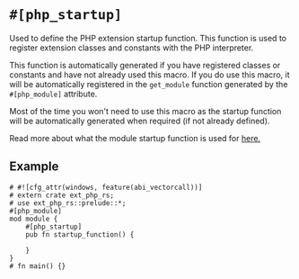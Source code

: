 # `#[php_startup]`

Used to define the PHP extension startup function. This function is used to
register extension classes and constants with the PHP interpreter.

This function is automatically generated if you have registered classes or
constants and have not already used this macro. If you do use this macro, it
will be automatically registered in the `get_module` function generated by the
`#[php_module]` attribute.

Most of the time you won't need to use this macro as the startup function will
be automatically generated when required (if not already defined).

Read more about what the module startup function is used for
[here.](https://www.phpinternalsbook.com/php7/extensions_design/php_lifecycle.html#module-initialization-minit)

## Example

```rust,no_run
# #![cfg_attr(windows, feature(abi_vectorcall))]
# extern crate ext_php_rs;
# use ext_php_rs::prelude::*;
#[php_module]
mod module {
    #[php_startup]
    pub fn startup_function() {

    }
}
# fn main() {}
```
